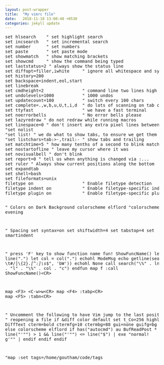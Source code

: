 ```yaml
---
layout: post-wrapper
title:  "My vimrc file"
date:   2018-11-18 13:00:40 +0530
categories: jekyll update
---
```

<p>
<pre>
set hlsearch    " set highlight search
set incsearch   " set incremental search
set number      " set numbers
set paste       " set paste mode
set showmatch   " show matching brackets
set showcmd     " show the command being typed
set laststatus=2 " always show the status line
set diffopt=filler,iwhite     " ignore all whitespace and sync
set history=200
set backspace=indent,eol,start
set linebreak
set cmdheight=2               " command line two lines high
set undolevels=1000           " 1000 undos
set updatecount=100           " switch every 100 chars
set complete=.,w,b,u,U,t,i,d  " do lots of scanning on tab completion
set ttyfast                   " we have a fast terminal
set noerrorbells              " No error bells please
set lazyredraw " do not redraw while running macros
set linespace=0 " don't insert any extra pixel lines betweens rows
"set nolist
"set list! " we do what to show tabs, to ensure we get them out of my files
"set listchars=tab:>-,trail:- " show tabs and trailing
set matchtime=5 " how many tenths of a second to blink matching brackets for
set nostartofline " leave my cursor where it was
set novisualbell " don't blink
set report=0 " tell us when anything is changed via :...
set ruler " Always show current positions along the bottom
set expandtab
set shell=bash
set fileformats=unix
filetype on                   " Enable filetype detection
filetype indent on            " Enable filetype-specific indenting
filetype plugin on            " Enable filetype-specific plugins

" Colors on Dark Background
colorscheme elflord
"colorscheme evening

" Spacing
set syntax=on
set shiftwidth=4
set tabstop=4
set smartindent

" press 'F' key to show function name
fun! ShowFuncName()
  let lnum = line(".")
  let col = col(".")
  echohl ModeMsg
  echo getline(search("^[^ \t#/]\\{2}.*[^:]\s*$", 'bW'))
  echohl None
  call search("\\%" . lnum . "l" . "\\%" . col . "c")
endfun
map f :call ShowFuncName()&lt;CR&gt;

map &lt;F3&gt; &lt;C-w&gt;w&lt;CR&gt;
map &lt;F4&gt; :tabp&lt;CR&gt;
map &lt;F5&gt; :tabn&lt;CR&gt;

" Uncomment the following to have Vim jump to the last position when
" reopening a file
if &diff
    color default
    set t_Co=256
    highlight DiffText   cterm=bold ctermfg=10 ctermbg=88 gui=none guifg=bg guibg=Red
else
    colorscheme elflord
    if has("autocmd")
        au BufReadPost * if line("'\"") > 1 && line("'\"") <= line("$") | exe "normal! g'\"" | endif
    endif
endif

"map  :set tags=/home/goutham/code/tags

<p>
